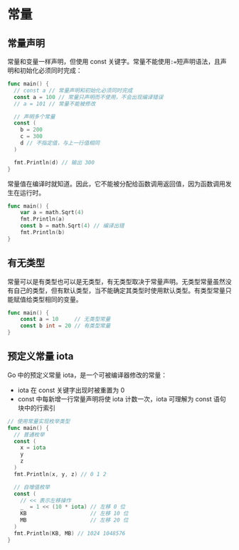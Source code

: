 # 常量

## 常量声明

常量和变量一样声明，但使用 const 关键字。常量不能使用`:=`短声明语法，且声明和初始化必须同时完成：

```go
func main() {
  // const a // 常量声明和初始化必须同时完成
  const a = 100 // 常量只声明而不使用，不会出现编译错误
  // a = 101 // 常量不能被修改

  // 声明多个常量
  const (
    b = 200
    c = 300
    d // 不指定值，与上一行值相同
  )

  fmt.Println(d) // 输出 300
}
```

常量值在编译时就知道。因此，它不能被分配给函数调用返回值，因为函数调用发生在运行时。

```go
func main() {
	var a = math.Sqrt(4)
	fmt.Println(a)
	const b = math.Sqrt(4) // 编译出错
	fmt.Println(b)
}
```

## 有无类型

常量可以是有类型也可以是无类型，有无类型取决于常量声明。无类型常量虽然没有自己的类型，但有默认类型，当不能确定其类型时使用默认类型。有类型常量只能赋值给类型相同的变量。

```go
func main() {
	const a = 10     // 无类型常量
	const b int = 20 // 有类型常量
}
```

## 预定义常量 iota

Go 中的预定义常量 iota，是一个可被编译器修改的常量：

- iota 在 const 关键字出现时被重置为 0
- const 中每新增一行常量声明将使 iota 计数一次，iota 可理解为 const 语句块中的行索引

```go
// 使用常量实现枚举类型
func main() {
  // 普通枚举
  const (
    x = iota
    y
    z
  )
  fmt.Println(x, y, z) // 0 1 2

  // 自增值枚举
  const (
    // << 表示左移操作
    _  = 1 << (10 * iota) // 左移 0 位
    KB                    // 左移 10 位
    MB                    // 左移 20 位
  )
  fmt.Println(KB, MB) // 1024 1048576
}
```
